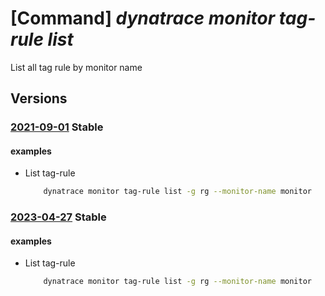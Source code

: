 # [Command] _dynatrace monitor tag-rule list_

List all tag rule by monitor name

## Versions

### [2021-09-01](/Resources/mgmt-plane/L3N1YnNjcmlwdGlvbnMve30vcmVzb3VyY2Vncm91cHMve30vcHJvdmlkZXJzL2R5bmF0cmFjZS5vYnNlcnZhYmlsaXR5L21vbml0b3JzL3t9L3RhZ3J1bGVz/2021-09-01.xml) **Stable**

<!-- mgmt-plane /subscriptions/{}/resourcegroups/{}/providers/dynatrace.observability/monitors/{}/tagrules 2021-09-01 -->

#### examples

- List tag-rule
    ```bash
        dynatrace monitor tag-rule list -g rg --monitor-name monitor
    ```

### [2023-04-27](/Resources/mgmt-plane/L3N1YnNjcmlwdGlvbnMve30vcmVzb3VyY2Vncm91cHMve30vcHJvdmlkZXJzL2R5bmF0cmFjZS5vYnNlcnZhYmlsaXR5L21vbml0b3JzL3t9L3RhZ3J1bGVz/2023-04-27.xml) **Stable**

<!-- mgmt-plane /subscriptions/{}/resourcegroups/{}/providers/dynatrace.observability/monitors/{}/tagrules 2023-04-27 -->

#### examples

- List tag-rule
    ```bash
        dynatrace monitor tag-rule list -g rg --monitor-name monitor
    ```
